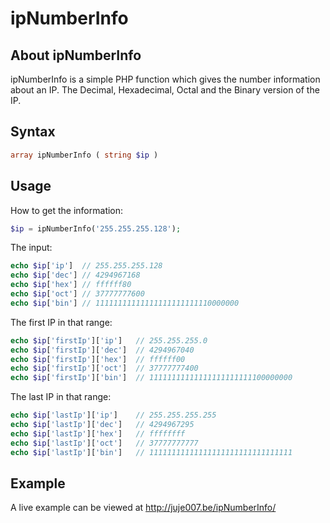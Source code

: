 ipNumberInfo
============

About ipNumberInfo
------------------
ipNumberInfo is a simple PHP function which gives the number information about an IP.
The Decimal, Hexadecimal, Octal and the Binary version of the IP.

Syntax
------
```php
array ipNumberInfo ( string $ip )
```

Usage
-----
How to get the information:

```php
$ip = ipNumberInfo('255.255.255.128');
```

The input:

```php
echo $ip['ip']	// 255.255.255.128
echo $ip['dec'] // 4294967168
echo $ip['hex']	// ffffff80
echo $ip['oct']	// 37777777600
echo $ip['bin']	// 11111111111111111111111110000000
```

The first IP in that range:

```php
echo $ip['firstIp']['ip']	// 255.255.255.0
echo $ip['firstIp']['dec']	// 4294967040
echo $ip['firstIp']['hex']	// ffffff00
echo $ip['firstIp']['oct']	// 37777777400
echo $ip['firstIp']['bin']	// 11111111111111111111111100000000
```

The last IP in that range:

```php
echo $ip['lastIp']['ip']	// 255.255.255.255
echo $ip['lastIp']['dec']	// 4294967295
echo $ip['lastIp']['hex']	// ffffffff
echo $ip['lastIp']['oct']	// 37777777777
echo $ip['lastIp']['bin']	// 11111111111111111111111111111111
```

Example
-------
A live example can be viewed at http://juje007.be/ipNumberInfo/
